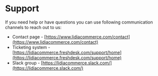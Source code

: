 # Support

If you need help or have questions you can use following communication channels to reach out to us:

* Contact page - [https://www.lidiacommerce.com/contact](https://www.lidiacommerce.com/contact)
* Ticketing system - [https://lidiacommerce.freshdesk.com/support/home](https://lidiacommerce.freshdesk.com/support/home)
* Slack group - [https://lidiacommerce.slack.com/](https://lidiacommerce.slack.com/)
